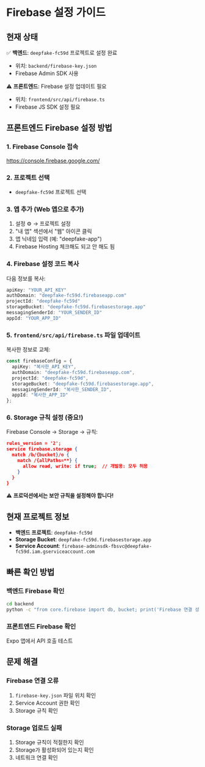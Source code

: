 # Firebase 설정 가이드

## 현재 상태

✅ **백엔드**: `deepfake-fc59d` 프로젝트로 설정 완료
- 위치: `backend/firebase-key.json`
- Firebase Admin SDK 사용

⚠️ **프론트엔드**: Firebase 설정 업데이트 필요
- 위치: `frontend/src/api/firebase.ts`
- Firebase JS SDK 설정 필요

## 프론트엔드 Firebase 설정 방법

### 1. Firebase Console 접속
https://console.firebase.google.com/

### 2. 프로젝트 선택
- `deepfake-fc59d` 프로젝트 선택

### 3. 앱 추가 (Web 앱으로 추가)
1. 설정 ⚙️ → 프로젝트 설정
2. "내 앱" 섹션에서 "웹" 아이콘 클릭
3. 앱 닉네임 입력 (예: "deepfake-app")
4. Firebase Hosting 체크해도 되고 안 해도 됨

### 4. Firebase 설정 코드 복사
다음 정보를 복사:
```javascript
apiKey: "YOUR_API_KEY"
authDomain: "deepfake-fc59d.firebaseapp.com"
projectId: "deepfake-fc59d"
storageBucket: "deepfake-fc59d.firebasestorage.app"
messagingSenderId: "YOUR_SENDER_ID"
appId: "YOUR_APP_ID"
```

### 5. `frontend/src/api/firebase.ts` 파일 업데이트
복사한 정보로 교체:
```typescript
const firebaseConfig = {
  apiKey: "복사한_API_KEY",
  authDomain: "deepfake-fc59d.firebaseapp.com",
  projectId: "deepfake-fc59d",
  storageBucket: "deepfake-fc59d.firebasestorage.app",
  messagingSenderId: "복사한_SENDER_ID",
  appId: "복사한_APP_ID"
};
```

### 6. Storage 규칙 설정 (중요!)
Firebase Console → Storage → 규칙:
```json
rules_version = '2';
service firebase.storage {
  match /b/{bucket}/o {
    match /{allPaths=**} {
      allow read, write: if true;  // 개발용: 모두 허용
    }
  }
}
```
⚠️ **프로덕션에서는 보안 규칙을 설정해야 합니다!**

## 현재 프로젝트 정보

- **백엔드 프로젝트**: `deepfake-fc59d`
- **Storage Bucket**: `deepfake-fc59d.firebasestorage.app`
- **Service Account**: `firebase-adminsdk-fbsvc@deepfake-fc59d.iam.gserviceaccount.com`

## 빠른 확인 방법

### 백엔드 Firebase 확인
```bash
cd backend
python -c "from core.firebase import db, bucket; print('Firebase 연결 성공!')"
```

### 프론트엔드 Firebase 확인
Expo 앱에서 API 호출 테스트

## 문제 해결

### Firebase 연결 오류
1. `firebase-key.json` 파일 위치 확인
2. Service Account 권한 확인
3. Storage 규칙 확인

### Storage 업로드 실패
1. Storage 규칙이 적절한지 확인
2. Storage가 활성화되어 있는지 확인
3. 네트워크 연결 확인
